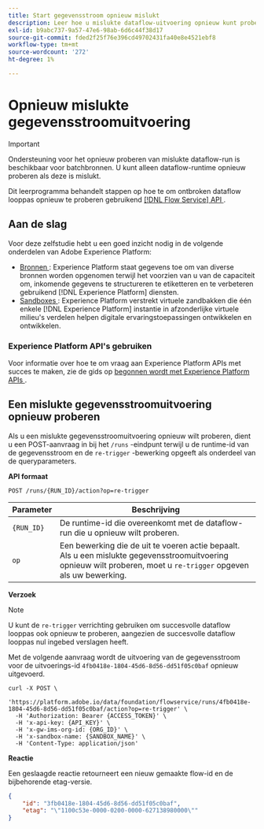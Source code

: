 ```yaml
---
title: Start gegevensstroom opnieuw mislukt
description: Leer hoe u mislukte dataflow-uitvoering opnieuw kunt proberen met de Flow Service API.
exl-id: b9abc737-9a57-47e6-98ab-6d6c44f38d17
source-git-commit: fded2f25f76e396cd49702431fa40e8e4521ebf8
workflow-type: tm+mt
source-wordcount: '272'
ht-degree: 1%

---
```


# Opnieuw mislukte gegevensstroomuitvoering

>[!IMPORTANT]
>
>Ondersteuning voor het opnieuw proberen van mislukte dataflow-run is beschikbaar voor batchbronnen. U kunt alleen dataflow-runtime opnieuw proberen als deze is mislukt.

Dit leerprogramma behandelt stappen op hoe te om ontbroken dataflow looppas opnieuw te proberen gebruikend [[!DNL Flow Service]  API ](https://www.adobe.io/experience-platform-apis/references/flow-service/).

## Aan de slag

Voor deze zelfstudie hebt u een goed inzicht nodig in de volgende onderdelen van Adobe Experience Platform:

* [ Bronnen ](../../home.md): Experience Platform staat gegevens toe om van diverse bronnen worden opgenomen terwijl het voorzien van u van de capaciteit om, inkomende gegevens te structureren te etiketteren en te verbeteren gebruikend [!DNL Experience Platform] diensten.
* [ Sandboxes ](../../../sandboxes/home.md): Experience Platform verstrekt virtuele zandbakken die één enkele [!DNL Experience Platform] instantie in afzonderlijke virtuele milieu&#39;s verdelen helpen digitale ervaringstoepassingen ontwikkelen en ontwikkelen.

### Experience Platform API&#39;s gebruiken

Voor informatie over hoe te om vraag aan Experience Platform APIs met succes te maken, zie de gids op [ begonnen wordt met Experience Platform APIs ](../../../landing/api-guide.md).

## Een mislukte gegevensstroomuitvoering opnieuw proberen

Als u een mislukte gegevensstroomuitvoering opnieuw wilt proberen, dient u een POST-aanvraag in bij het `/runs` -eindpunt terwijl u de runtime-id van de gegevensstroom en de `re-trigger` -bewerking opgeeft als onderdeel van de queryparameters.

**API formaat**

```http
POST /runs/{RUN_ID}/action?op=re-trigger
```

| Parameter | Beschrijving |
| --- | --- |
| `{RUN_ID}` | De runtime-id die overeenkomt met de dataflow-run die u opnieuw wilt proberen. |
| `op` | Een bewerking die de uit te voeren actie bepaalt. Als u een mislukte gegevensstroomuitvoering opnieuw wilt proberen, moet u `re-trigger` opgeven als uw bewerking. |

**Verzoek**

>[!NOTE]
>
>U kunt de `re-trigger` verrichting gebruiken om succesvolle dataflow looppas ook opnieuw te proberen, aangezien de succesvolle dataflow looppas nul ingebed verslagen heeft.

Met de volgende aanvraag wordt de uitvoering van de gegevensstroom voor de uitvoerings-id `4fb0418e-1804-45d6-8d56-dd51f05c0baf` opnieuw uitgevoerd.

```shell
curl -X POST \
  'https://platform.adobe.io/data/foundation/flowservice/runs/4fb0418e-1804-45d6-8d56-dd51f05c0baf/action?op=re-trigger' \
  -H 'Authorization: Bearer {ACCESS_TOKEN}' \
  -H 'x-api-key: {API_KEY}' \
  -H 'x-gw-ims-org-id: {ORG_ID}' \
  -H 'x-sandbox-name: {SANDBOX_NAME}' \
  -H 'Content-Type: application/json'
```

**Reactie**

Een geslaagde reactie retourneert een nieuw gemaakte flow-id en de bijbehorende etag-versie.

```json
{
    "id": "3fb0418e-1804-45d6-8d56-dd51f05c0baf",
    "etag": "\"1100c53e-0000-0200-0000-627138980000\""
}
```
